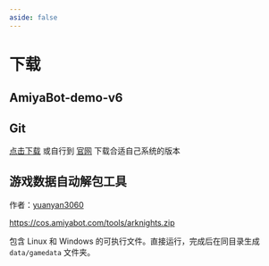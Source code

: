 ```yaml
---
aside: false
---
```


<script setup>
import download from './components/download.vue'
</script>

# 下载

## AmiyaBot-demo-v6

<download version="master" text="正式版" />
<download version="dev" text="测试版" />

## Git

[点击下载](https://objects.githubusercontent.com/github-production-release-asset-2e65be/23216272/2c9b0433-013d-483f-8c1c-256e88ec86f3?X-Amz-Algorithm=AWS4-HMAC-SHA256&X-Amz-Credential=AKIAIWNJYAX4CSVEH53A%2F20220922%2Fus-east-1%2Fs3%2Faws4_request&X-Amz-Date=20220922T110228Z&X-Amz-Expires=300&X-Amz-Signature=366b23a99d9d870adc84fcfa3b7bbbebdff6484446b49a76922930f32a603102&X-Amz-SignedHeaders=host&actor_id=34387011&key_id=0&repo_id=23216272&response-content-disposition=attachment%3B%20filename%3DGit-2.37.3-64-bit.exe&response-content-type=application%2Foctet-stream)
或自行到 [官网](http://gitforwindows.org/) 下载合适自己系统的版本

## 游戏数据自动解包工具

作者：[yuanyan3060](https://github.com/yuanyan3060)

https://cos.amiyabot.com/tools/arknights.zip

包含 Linux 和 Windows 的可执行文件。直接运行，完成后在同目录生成 `data/gamedata` 文件夹。
